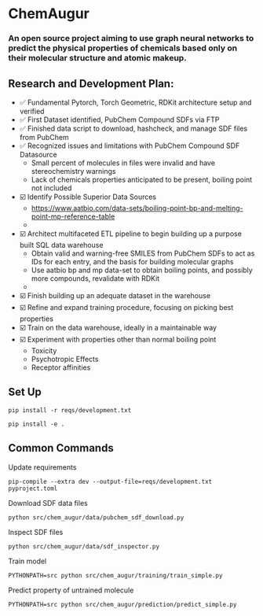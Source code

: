 # ChemAugur

### An open source project aiming to use graph neural networks to predict the physical properties of chemicals based only on their molecular structure and atomic makeup.

## Research and Development Plan:
- ✅ Fundamental Pytorch, Torch Geometric, RDKit architecture setup and verified
- ✅ First Dataset identified, PubChem Compound SDFs via FTP
- ✅ Finished data script to download, hashcheck, and manage SDF files from PubChem
- ✅ Recognized issues and limitations with PubChem Compound SDF Datasource
  - Small percent of molecules in files were invalid and have stereochemistry warnings
  - Lack of chemicals properties anticipated to be present, boiling point not included
- ☑️ Identify Possible Superior Data Sources
  - https://www.aatbio.com/data-sets/boiling-point-bp-and-melting-point-mp-reference-table
  - 
- ☑️ Architect multifaceted ETL pipeline to begin building up a purpose built SQL data warehouse
  - Obtain valid and warning-free SMILES from PubChem SDFs to act as IDs for each entry, and the basis for building molecular graphs
  - Use aatbio bp and mp data-set to obtain boiling points, and possibly more compounds, revalidate with RDKit
  - 
- ☑️ Finish building up an adequate dataset in the warehouse
- ☑️ Refine and expand training procedure, focusing on picking best properties
- ☑️ Train on the data warehouse, ideally in a maintainable way
- ☑️ Experiment with properties other than normal boiling point
  - Toxicity
  - Psychotropic Effects
  - Receptor affinities

## Set Up
```
pip install -r reqs/development.txt
```
```
pip install -e .
```

## Common Commands
Update requirements
```
pip-compile --extra dev --output-file=reqs/development.txt pyproject.toml
```
Download SDF data files
```
python src/chem_augur/data/pubchem_sdf_download.py
```
Inspect SDF files
```
python src/chem_augur/data/sdf_inspector.py
```
Train model
```
PYTHONPATH=src python src/chem_augur/training/train_simple.py
```
Predict property of untrained molecule
```
PYTHONPATH=src python src/chem_augur/prediction/predict_simple.py
```
